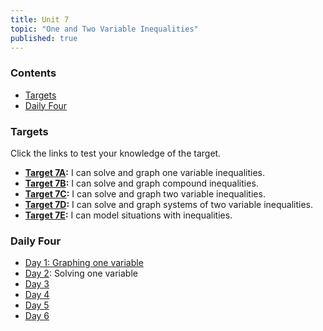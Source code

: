 ```yaml
---
title: Unit 7
topic: "One and Two Variable Inequalities"
published: true
---
```


### Contents <!-- omit in toc -->
- [Targets](#targets)
- [Daily Four](#daily-four)

### Targets

Click the links to test your knowledge of the target.

- **[Target 7A](https://goo.gl/forms/G0lPn7d1vMqZfDL82):** I can solve and graph one variable inequalities.
- **[Target 7B](https://goo.gl/forms/tXeQHdMlhRTxNZPi1):** I can solve and graph compound inequalities.
- **[Target 7C](https://goo.gl/forms/YUWobdUHeJVuOPZi1):** I can solve and graph two variable inequalities.
- **[Target 7D](https://goo.gl/forms/VuEYQkrdzGYqc3P12):** I can solve and graph systems of two variable inequalities.
- **[Target 7E](https://goo.gl/forms/287ROC8v0QusoFao1):** I can model situations with inequalities.

### Daily Four
- [Day 1: Graphing one variable](https://forms.gle/o3Cm4pWxMZZkaUvKA)
- [Day 2](https://forms.gle/Uqsc1qPEZHC8fuaH7): Solving one variable
- [Day 3](https://forms.gle/UikjZCzwmLR87EBAA)
- [Day 4](https://forms.gle/AenyHiHsaxbNTbVD8)
- [Day 5](https://forms.gle/kwbuENQwoT3cJHmH6)
- [Day 6](https://forms.gle/bBWMBw3f68xES5pa9)